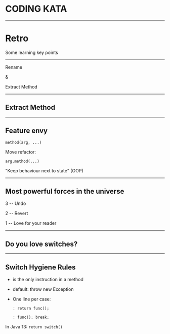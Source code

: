 # CODING KATA

----

# Retro

Some learning key points

----

Rename

& 

Extract Method


----
## Extract Method

----
## Feature envy

```
method(arg, ...)
```

 Move refactor:

```
arg.method(...)
```

"Keep behaviour next to state" (OOP)

----
## Most powerful forces in the universe
3 -- Undo   

2 -- Revert <!-- .element: class="fragment" -->

1 -- Love for your reader <!-- .element: class="fragment" -->

----
## Do you love switches?

----
## Switch Hygiene Rules

- is the only instruction in a method

<div class="fragment">

- default: throw new Exception
</div>
<div class="fragment">

- One line per case:

    `: return func();`
    
    `: func(); break;`

In Java 13: `return switch()`
</div>

